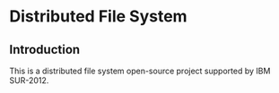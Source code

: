 Distributed File System
=======================

Introduction
------------
This is a distributed file system open-source project supported by IBM SUR-2012.
